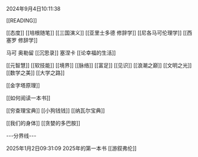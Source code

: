 2024年9月4日10:11:38


[[READING]]

[[态度]]
[[培根随笔]]
[[三国演义]]
[[亚里士多德 修辞学]]
[[尼各马可伦理学]]
[[西塞罗 修辞学]]

马可 奥勒留 [[沉思录]]
塞涅卡 [[论幸福的生活]]


[[元智慧]]
[[软技能]]
[[境界]]
[[脉络]]
[[富足]]
[[见识]]
[[浪潮之巅]]
[[文明之光]]
[[数学之美]]
[[大学之路]]

[[金字塔原理]]

[[如何阅读一本书]]

[[穷查理宝典]]
[[小狗钱钱]]
[[纳瓦尔宝典]]

[[我们的身体]]
[[贪婪的多巴胺]]

---分界线---

2025年1月2日09:31:09
2025年的第一本书
[[游叙弗伦]]
